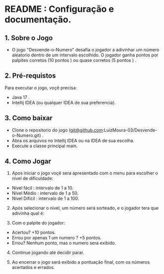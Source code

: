 
# README : Configuração e documentação.

## 1. Sobre o Jogo
* O jogo "Desvende-o-Numero" desafia o jogador a adivinhar um número aleatorio dentro de um intervalo escolhido. O jogador ganha pontos por palpites corretos (10 pontos ) ou quase corretos (5 pontos ) .

## 2. Pré-requistos
Para executar o jogo, voçê precisa:
* Java 17 .
* Intellij IDEA (ou qualquer IDEA de sua preferencia).

## 3. Como baixar
* Clone o repositorio do jogo (git@github.com:LuizMoura-03/Desvende-o-Numero.git) .
* Abra os arquivos no Intellij IDEA ou na IDEA de sua escolha.
* Execute a classe principal main.
## 4. Como Jogar
1. Apos iniciar o jogo voçê sera apresentado com o menu para escolher o nivel de dificuldade:
* Nível fácil : intervalo de 1 a 10.
* Nível Médio : intervalo de 1 a 50.
* Nível Dificil : intervalo de 1 a 100.
2. Após selecionar o nivel, um número será sorteado, e o jogador tera que adivinha qual é:


3. Com o palpite do jogador:
* Acertou? +10 pontos.
* Errou por apenas 1 um numero ? +5 pontos.
* Errou? Nenhum ponto, mas o numero sera exibido.
4. Continue jogando até decidir parar.


5.  Ao encerrar o jogo será exibido a pontuação final, com os números acertados e errados.

